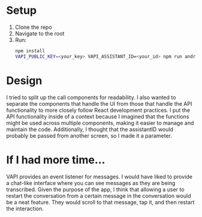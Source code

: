 # Setup

1. Clone the repo
2. Navigate to the root
3. Run:
    ```sh
    npm install
    VAPI_PUBLIC_KEY=<your_key> VAPI_ASSISTANT_ID=<your_id> npm run android
    ```

# Design

I tried to split up the call components for readability. I also wanted to separate the components that handle the UI from those that handle the API functionality to more closely follow React development practices. I put the API functionality inside of a context because I imagined that the functions might be used across multiple components, making it easier to manage and maintain the code. Additionally, I thought that the assistantID would probably be passed from another screen, so I made it a parameter.

# If I had more time...

VAPI provides an event listener for messages. I would have liked to provide a chat-like interface where you can see messages as they are being transcribed. Given the purpose of the app, I think that allowing a user to restart the conversation from a certain message in the conversation would be a neat feature. They would scroll to that message, tap it, and then restart the interaction.
